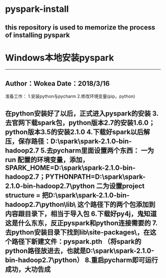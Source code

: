 # pyspark-install
this repository  is used to memorize the process of installing pyspark 
------------------------------------------------------------------------------------------------------------------------------------------
#                                Windows本地安装pyspark
------------------------------------------------------------------------------------------------------------------------------------------
Author：Wokea
Date：2018/3/16
------------------------------------------------------------------------------------------------------------------------------------------

准备工作：
1.安装python与pycharm
2.修改环境变量(pip，python)

在python安装好了以后，正式进入pyspark的安装
3.去官网下载spark包，python版本2.7的安装1.6.0；python版本3.5的安装2.1.0
4.下载好spark以后解压，保存路径：D:\spark\spark-2.1.0-bin-hadoop2.7
5.去pycharm里面设置两个东西：
一为run 配置的环境变量，添加，SPARK_HOME=D:\spark\spark-2.1.0-bin-hadoop2.7；PYTHONPATH=D:\spark\spark-2.1.0-bin-hadoop2.7\python
二为设置project structure = 把D:\spark\spark-2.1.0-bin-hadoop2.7\python\lib\ 这个路径下的两个包添加到内容跟目录下，相当于导入包
6.下载好py4j，鬼知道这是什么东东，反正pyspark和python连接需要的
7.去python安装目录下找到lib\site-packages\，在这个路径下新建文件：pyspark.pth （将spark的python路径放进去，也就是D:\spark\spark-2.1.0-bin-hadoop2.7\python）
8.重启pycharm即可运行成功，大功告成
------------------------------------------------------------------------------------------------------------------------------------------
